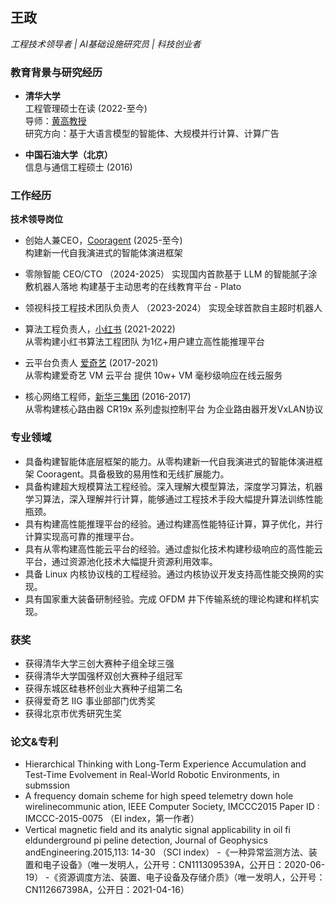 ## 王政  
*工程技术领导者 | AI基础设施研究员 | 科技创业者*

### 教育背景与研究经历  
- **清华大学**  
  工程管理硕士在读 (2022-至今)  
  导师：[黄高教授](https://www.gaohuang.net/)  
  研究方向：基于大语言模型的智能体、大规模并行计算、计算广告

- **中国石油大学（北京）**  
  信息与通信工程硕士 (2016)  

### 工作经历  
**技术领导岗位**  
- 创始人兼CEO，[Cooragent](https://github.com/LeapLabTHU/cooragent) (2025-至今)  
  构建新一代自我演进式的智能体演进框架

- 零隙智能 CEO/CTO （2024-2025）
  实现国内首款基于 LLM 的智能腻子涂敷机器人落地
  构建基于主动思考的在线教育平台 - Plato

- 领视科技工程技术团队负责人 （2023-2024）
  实现全球首款自主超时机器人

- 算法工程负责人，[小红书](https://www.xiaohongshu.com/) (2021-2022)  
  从零构建小红书算法工程团队
  为1亿+用户建立高性能推理平台  

- 云平台负责人 [爱奇艺](https://www.iqiyi.com/) (2017-2021)  
  从零构建爱奇艺 VM 云平台
  提供 10w+ VM 毫秒级响应在线云服务

- 核心网络工程师，[新华三集团](https://www.h3c.com/cn/) (2016-2017)  
  从零构建核心路由器 CR19x 系列虚拟控制平台
  为企业路由器开发VxLAN协议  

### 专业领域
- 具备构建智能体底层框架的能力。从零构建新一代自我演进式的智能体演进框架 Cooragent。具备极致的易用性和无线扩展能力。
- 具备构建超大规模算法工程经验。深入理解大模型算法，深度学习算法，机器学习算法，深入理解并行计算，能够通过工程技术手段大幅提升算法训练性能瓶颈。
- 具有构建高性能推理平台的经验。通过构建高性能特征计算，算子优化，并行计算实现高可靠的推理平台。
- 具有从零构建高性能云平台的经验。通过虚拟化技术构建秒级响应的高性能云平台，通过资源池化技术大幅提升资源利用效率。
- 具备 Linux 内核协议栈的工程经验。通过内核协议开发支持高性能交换网的实现。
- 具有国家重大装备研制经验。完成 OFDM 井下传输系统的理论构建和样机实现。

### 获奖
- 获得清华大学三创大赛种子组全球三强
- 获得清华大学国强杯双创大赛种子组冠军
- 获得东城区硅巷杯创业大赛种子组第二名
- 获得爱奇艺 IIG 事业部部门优秀奖
- 获得北京市优秀研究生奖

### 论文&专利
- Hierarchical Thinking with Long-Term Experience Accumulation and Test-Time Evolvement in Real-World Robotic Environments, in submssion
- A frequency domain scheme for high speed telemetry down hole wirelinecommunic
ation, IEEE Computer Society, IMCCC2015 Paper ID : IMCCC-2015-0075 （EI index，第一作者）
- Vertical magnetic field and its analytic signal applicability in oil fi eldunderground pi
peline detection, Journal of Geophysics andEngineering.2015,113: 14-30 （SCI index）
-《一种异常监测方法、装置和电子设备》（唯一发明人，公开号：CN111309539A，公开日：2020-06-19）
-《资源调度方法、装置、电子设备及存储介质》（唯一发明人，公开号：CN112667398A，公开日：2021-04-16）
